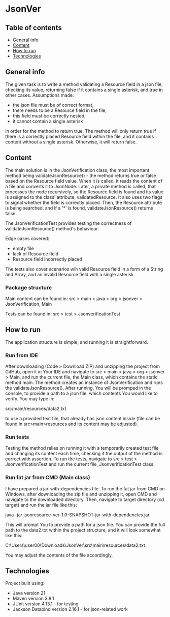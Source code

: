 # JsonVer

## Table of contents
* [General info](#general-info)
* [Content](#content)
* [How to run](#how-to-run)
* [Technologies](#technologies)

## General info
The given task is to write a method validating a Resource field in a json file, checking its value, returning false if it contains a single asterisk, and true in other cases.
Assumptions made:

* the json file must be of correct format,
* there needs to be a Resource field in the file,
* this field must be correctly nested,
* it cannot contain a single asterisk

in order for the method to return true. The method will only return true if there is a correctly placed Resource field within the file, and it contains content without a single asterisk. Otherwise, it will return false.

## Content
The main solution is in the JsonVerification class, the most important method being validateJsonResource() - the method returns
true or false based on the Resource field value. When it is called, it reads the content of a file and converts it to JsonNode.
Later, a private method is called, that processes the node recursively, so the Resource field is found and its value is assigned to 
the class' attribute, validatedResource. It also uses two flags to signal whether the field is correctly placed.
Then, the Resource attribute is being searched, and if a '*' is found, validateJsonResource() returns false.

The JsonVerificationTest provides testing the correctness of validateJsonResource() method's behaviour.

Edge cases covered:
* empty file
* lack of Resource field
* Resource field incorrectly placed

The tests also cover scenarios wih valid Resource field in a form of a String and Array, and an invalid Resource field with a 
single asterisk.

### Package structure
Main content can be found in:
src > main > java > org > jsonver > JsonVerification, Main

Tests can be found in:
src > test > JsonverificationTest

## How to run
The application structure is simple, and running it is straightforward.
### Run from IDE
After downloading (Code > Download ZIP) and unzipping the project from GitHub, open it in Your IDE and navigate to src > main > java > org > jsonver > Main, 
and run the current file, the Main class, which contains the static method main. The method creates an instance of JsonVerification and runs the validateJsonResource().
After running, You will be promped in the console, to provide a path to a json file, which contents You would like to verify.
You may type in:

src/main/resources/data2.txt

to use a provided text file, that already has json content inside (file can be found in src>main>resources and its content 
may be adjusted).

### Run tests
Testing the method relies on running it with a temporarily created test file and changing its content each time, checking if the 
output of the method is correct with assertion.
To run the tests, navigate to src > test > JsonverificationTest and run the current file, JsonverificationTest class.


### Run fat jar from CMD (Main class)
I have prepared a jar-with-dependencies file. To run the fat jar from CMD on Windows, after downloading the zip file and unzipping it, open CMD and 
navigate to the downloaded directory. Then, navigate to target directory (cd target) and run the jar file like this:

java -jar jsonresource-ver-1.0-SNAPSHOT-jar-with-dependencies.jar

This will prompt You to provide a path for a json file. You can provide the full path to the data2.txt within the project 
structure, and it will look somewhat like this:

C:\Users\user00\Downloads\JsonVer\src\main\resources\data2.txt

You may adjust the contents of the file accordingly.


## Technologies
Project built using:

* Java version 21
* Maven version 3.8.1
* JUnit version 4.13.1 - for testing
* Jackson Databind version 2.16.1 - for json-related work
